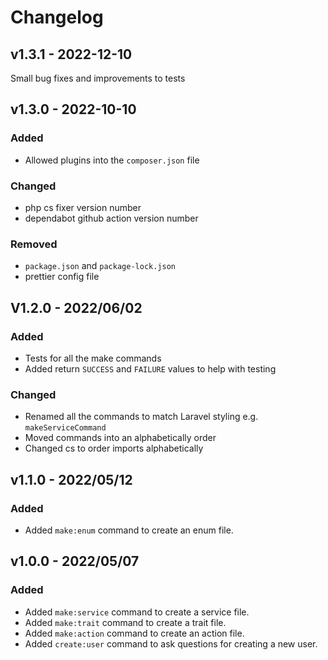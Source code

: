 # Changelog

## v1.3.1 - 2022-12-10

Small bug fixes and improvements to tests

## v1.3.0 - 2022-10-10

### Added

- Allowed plugins into the `composer.json` file

### Changed

- php cs fixer version number
- dependabot github action version number

### Removed

- `package.json` and `package-lock.json`
- prettier config file

## V1.2.0 - 2022/06/02

### Added

- Tests for all the make commands
- Added return `SUCCESS` and `FAILURE` values to help with testing

### Changed

- Renamed all the commands to match Laravel styling e.g. `makeServiceCommand`
- Moved commands into an alphabetically order
- Changed cs to order imports alphabetically

## v1.1.0 - 2022/05/12

### Added

- Added `make:enum` command to create an enum file.

## v1.0.0 - 2022/05/07

### Added

- Added `make:service` command to create a service file.
- Added `make:trait` command to create a trait file.
- Added `make:action` command to create an action file.
- Added `create:user` command to ask questions for creating a new user.

